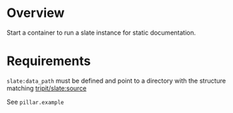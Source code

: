 Overview
========

Start a container to run a slate instance for static documentation.

Requirements
============

`slate:data_path` must be defined and point to a directory with the structure matching [tripit/slate:source](https://github.com/tripit/slate/tree/master/source)

See `pillar.example`
